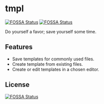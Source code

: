 # tmpl

[![FOSSA Status](https://app.fossa.io/api/projects/custom%2B12580%2Fgit%40github.com%3Atcd%2Ftmpl.git.svg?type=shield)](https://app.fossa.io/projects/custom%2B12580%2Fgit%40github.com%3Atcd%2Ftmpl.git?ref=badge_shield)
[![FOSSA Status](https://app.fossa.io/api/projects/custom%2B12580%2Fgit%40github.com%3Atcd%2Ftmpl.git.svg?type=small)](https://app.fossa.io/projects/custom%2B12580%2Fgit%40github.com%3Atcd%2Ftmpl.git?ref=badge_small)

Do yourself a favor; save yourself some time.

## Features

- Save templates for commonly used files.
- Create template from existing files.
- Create or edit templates in a chosen editor.

## License

[![FOSSA Status](https://app.fossa.io/api/projects/custom%2B12580%2Fgit%40github.com%3Atcd%2Ftmpl.git.svg?type=large)](https://app.fossa.io/projects/custom%2B12580%2Fgit%40github.com%3Atcd%2Ftmpl.git?ref=badge_large)
